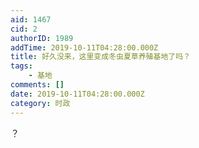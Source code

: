 ```yaml
---
aid: 1467
cid: 2
authorID: 1989
addTime: 2019-10-11T04:28:00.000Z
title: 好久没来，这里变成冬虫夏草养殖基地了吗？
tags:
    - 基地
comments: []
date: 2019-10-11T04:28:00.000Z
category: 时政
---
```


？
